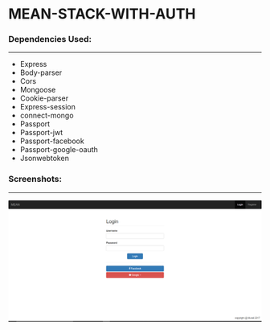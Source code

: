 # MEAN-STACK-WITH-AUTH

### Dependencies Used:
----------------------
* Express
* Body-parser
* Cors
* Mongoose
* Cookie-parser
* Express-session
* connect-mongo
* Passport
* Passport-jwt
* Passport-facebook
* Passport-google-oauth
* Jsonwebtoken

### Screenshots:
----------------
![alt text](https://raw.githubusercontent.com/chkrish9/MEAN-STACK-WITH-AUTH/master/Screenshots/Login.PNG)
